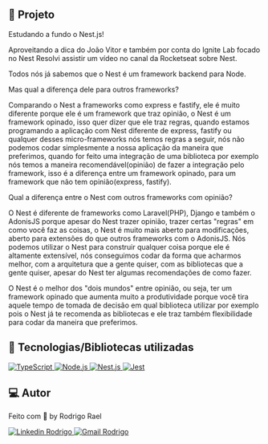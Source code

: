 ## :page_with_curl: Projeto

Estudando a fundo o Nest.js!

<LINKEDIN>
Aproveitando a dica do João Vitor e também por conta do Ignite Lab focado no Nest
Resolvi assistir um vídeo no canal da Rocketseat sobre Nest.
</LINKEDIN>

Todos nós já sabemos que o Nest é um framework backend para Node.

<LINKEDIN>
Mas qual a diferença dele para outros frameworks?
</LINKEDIN>

Comparando o Nest a frameworks como express e fastify, ele é muito diferente porque ele é um framework que traz opinião, o Nest é um framework opinado, isso quer dizer que ele traz regras, quando estamos programando a aplicação com Nest diferente de express, fastify ou qualquer desses micro-frameworks nós temos regras a seguir, nós não podemos codar simplesmente a nossa aplicação da maneira que preferimos, quando for feito uma integração de uma biblioteca por exemplo nós temos a maneira recomendável(opinião) de fazer a integração pelo framework, isso é a diferença entre um framework opinado, para um framework que não tem opinião(express, fastify).

<LINKEDIN>
Qual a diferença entre o Nest com outros frameworks com opinião?
</LINKEDIN>

O Nest é diferente de frameworks como Laravel(PHP), Django e também o AdonisJS porque apesar do Nest trazer opinião, trazer certas "regras" em como você faz as coisas, o Nest é muito mais aberto para modificações, aberto para extensões do que outros frameworks com o AdonisJS. Nós podemos utilizar o Nest para construir qualquer coisa porque ele é altamente extensível, nós conseguimos codar da forma que acharmos melhor, com a arquitetura que a gente quiser, com as bibliotecas que a gente quiser, apesar do Nest ter algumas recomendações de como fazer.

O Nest é o melhor dos "dois mundos" entre opinião, ou seja, ter um framework opinado que aumenta muito a produtividade porque você tira aquele tempo de tomada de decisão em qual biblioteca utilizar por exemplo pois o Nest já te recomenda as bibliotecas e ele traz também flexibilidade para codar da maneira que preferimos.

## 🚀 Tecnologias/Bibliotecas utilizadas

<a href="https://www.typescriptlang.org/" target="_blank"> <img src="https://img.shields.io/badge/-TypeScript-3178C6?style=flat-square&logo=TypeScript&logoColor=white" alt="TypeScript"> </a>
<a href="https://nodejs.dev/" target="_blank"> <img src="https://img.shields.io/badge/-Node.js-32CD32?style=flat-square&logo=Node.js&logoColor=white" alt="Node.js"> </a>
<a href="https://docs.nestjs.com/" target="_blank"> <img src="https://img.shields.io/badge/-Nest.js-ED2945?style=flat-square&logo=Nestjs&logoColor=white" alt="Nest.js"> </a>
<a href="https://jestjs.io/pt-BR/" target="_blank"> <img src="https://img.shields.io/badge/-Jest-FF7800?style=flat-square&logo=jest&logoColor=white" alt="Jest"> </a>

## 💻 Autor

Feito com 💜 by Rodrigo Rael

<a href="https://www.linkedin.com/in/rodrigo-rael-a7a4b51a9/" target="_blank"> <img src="https://img.shields.io/badge/-RodrigoRael-blue?style=flat-square&logo=Linkedin&logoColor=white&link=https" alt="Linkedin Rodrigo"> </a>
<a href="https://img.shields.io/badge/-rodrigorael53@gmail.com-c14438?style=flat-square&logo=Gmail&logoColor=white&link=mailto:rodrigorael53@gmail.com" target="_blank"> <img src="https://img.shields.io/badge/-rodrigorael53@gmail.com-c14438?style=flat-square&logo=Gmail&logoColor=white&link=mailto:rodrigorael53@gmail.com" alt="Gmail Rodrigo"> </a>